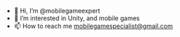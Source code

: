 - 👋 Hi, I’m @mobilegameexpert
- 👀 I’m interested in Unity, and mobile games
- 📫 How to reach me mobilegamespecialist@gmail.com

<!---
mobilegameexpert/mobilegameexpert is a ✨ special ✨ repository because its `README.md` (this file) appears on your GitHub profile.
You can click the Preview link to take a look at your changes.
--->
